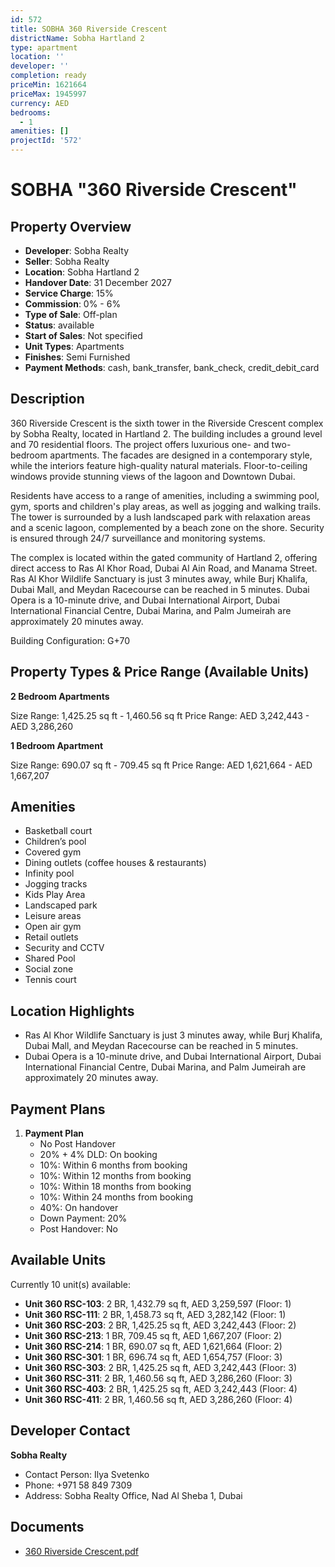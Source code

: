 ```yaml
---
id: 572
title: SOBHA 360 Riverside Crescent
districtName: Sobha Hartland 2
type: apartment
location: ''
developer: ''
completion: ready
priceMin: 1621664
priceMax: 1945997
currency: AED
bedrooms:
  - 1
amenities: []
projectId: '572'
---
```


# SOBHA "360 Riverside Crescent"

## Property Overview
- **Developer**: Sobha Realty
- **Seller**: Sobha Realty
- **Location**: Sobha Hartland 2
- **Handover Date**: 31 December 2027
- **Service Charge**: 15%
- **Commission**: 0% - 6%
- **Type of Sale**: Off-plan
- **Status**: available
- **Start of Sales**: Not specified
- **Unit Types**: Apartments
- **Finishes**: Semi Furnished
- **Payment Methods**: cash, bank_transfer, bank_check, credit_debit_card

## Description
360 Riverside Crescent is the sixth tower in the Riverside Crescent complex by Sobha Realty, located in Hartland 2. The building includes a ground level and 70 residential floors. The project offers luxurious one- and two-bedroom apartments. The facades are designed in a contemporary style, while the interiors feature high-quality natural materials. Floor-to-ceiling windows provide stunning views of the lagoon and Downtown Dubai.

Residents have access to a range of amenities, including a swimming pool, gym, sports and children's play areas, as well as jogging and walking trails. The tower is surrounded by a lush landscaped park with relaxation areas and a scenic lagoon, complemented by a beach zone on the shore. Security is ensured through 24/7 surveillance and monitoring systems.

The complex is located within the gated community of Hartland 2, offering direct access to Ras Al Khor Road, Dubai Al Ain Road, and Manama Street. Ras Al Khor Wildlife Sanctuary is just 3 minutes away, while Burj Khalifa, Dubai Mall, and Meydan Racecourse can be reached in 5 minutes. Dubai Opera is a 10-minute drive, and Dubai International Airport, Dubai International Financial Centre, Dubai Marina, and Palm Jumeirah are approximately 20 minutes away.

Building Configuration: G+70

## Property Types & Price Range (Available Units)
**2 Bedroom Apartments**

Size Range: 1,425.25 sq ft - 1,460.56 sq ft
Price Range: AED 3,242,443 - AED 3,286,260

**1 Bedroom Apartment**

Size Range: 690.07 sq ft - 709.45 sq ft
Price Range: AED 1,621,664 - AED 1,667,207

## Amenities
- Basketball court
- Children’s pool
- Covered gym
- Dining outlets  (coffee houses & restaurants)
- Infinity pool
- Jogging tracks
- Kids Play Area
- Landscaped park
- Leisure areas
- Open air gym
- Retail outlets
- Security and CCTV
- Shared Pool
- Social zone
- Tennis court

## Location Highlights
- Ras Al Khor Wildlife Sanctuary is just 3 minutes away, while Burj Khalifa, Dubai Mall, and Meydan Racecourse can be reached in 5 minutes.
- Dubai Opera is a 10-minute drive, and Dubai International Airport, Dubai International Financial Centre, Dubai Marina, and Palm Jumeirah are approximately 20 minutes away.

## Payment Plans
1. **Payment Plan**
   - No Post Handover
   - 20% + 4% DLD: On booking
   - 10%: Within 6 months from booking
   - 10%: Within 12 months from booking
   - 10%: Within 18 months from booking
   - 10%: Within 24 months from booking
   - 40%: On handover
   - Down Payment: 20%
   - Post Handover: No

## Available Units
Currently 10 unit(s) available:
- **Unit 360 RSC-103**: 2 BR, 1,432.79 sq ft, AED 3,259,597 (Floor: 1)
- **Unit 360 RSC-111**: 2 BR, 1,458.73 sq ft, AED 3,282,142 (Floor: 1)
- **Unit 360 RSC-203**: 2 BR, 1,425.25 sq ft, AED 3,242,443 (Floor: 2)
- **Unit 360 RSC-213**: 1 BR, 709.45 sq ft, AED 1,667,207 (Floor: 2)
- **Unit 360 RSC-214**: 1 BR, 690.07 sq ft, AED 1,621,664 (Floor: 2)
- **Unit 360 RSC-301**: 1 BR, 696.74 sq ft, AED 1,654,757 (Floor: 3)
- **Unit 360 RSC-303**: 2 BR, 1,425.25 sq ft, AED 3,242,443 (Floor: 3)
- **Unit 360 RSC-311**: 2 BR, 1,460.56 sq ft, AED 3,286,260 (Floor: 3)
- **Unit 360 RSC-403**: 2 BR, 1,425.25 sq ft, AED 3,242,443 (Floor: 4)
- **Unit 360 RSC-411**: 2 BR, 1,460.56 sq ft, AED 3,286,260 (Floor: 4)

## Developer Contact
**Sobha Realty**
- Contact Person: Ilya Svetenko
- Phone: +971 58 849 7309
- Address: Sobha Realty Office, Nad Al Sheba 1, Dubai

## Documents
- [360 Riverside Crescent.pdf](https://cdn.geniemap.net/2023/11/28/XDkP9HuXTFfXjeNtgGqIJPSmzYJuHIHFU1RkXdSQ.pdf)
